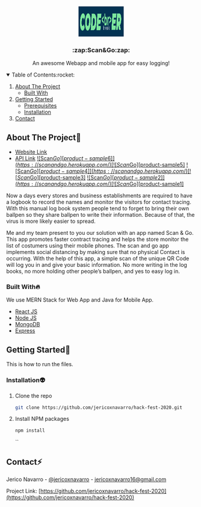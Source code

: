 <br />
<p align="center">
  <a href="https://scanandgo.herokuapp.com/">
    <img src="images/CodeBreaker.png" alt="Logo" width="120" height="80">
  </a>

  <h3 align="center">:zap:Scan&Go:zap:</h3>

  <p align="center">
    An awesome Webapp and mobile app for easy logging!
  </p>
</p>

<!-- TABLE OF CONTENTS -->
<details open="open">
  <summary>Table of Contents:rocket:</summary>
  <ol>
    <li>
      <a href="#about-the-project">About The Project</a>
      <ul>
        <li><a href="#built-with">Built With</a></li>
      </ul>
    </li>
    <li>
      <a href="#getting-started">Getting Started</a>
      <ul>
        <li><a href="#prerequisites">Prerequisites</a></li>
        <li><a href="#installation">Installation</a></li>
      </ul>
    </li>
    <li><a href="#contact">Contact</a></li>
  </ol>
</details>

<!-- ABOUT THE PROJECT -->

## About The Project:chicken:

- [Website Link](https://scanandgo.herokuapp.com/)
- [API Link](https://hackfest-2020.herokuapp.com/api/)
  [![Scan$Go][product-sample6]](https://scanandgo.herokuapp.com/)
  [![Scan$Go][product-sample5]](https://scanandgo.herokuapp.com/)
  [![Scan$Go][product-sample4]](https://scanandgo.herokuapp.com/)
  [![Scan$Go][product-sample3]](https://scanandgo.herokuapp.com/)
  [![Scan$Go][product-sample2]](https://scanandgo.herokuapp.com/)
  [![Scan$Go][product-sample1]](https://scanandgo.herokuapp.com/)

Now a days every stores and business establishments are required to have a logbook to record the names and monitor the visitors for contact tracing. With this manual log book system people tend to forget to bring their own ballpen so they share ballpen to write their information. Because of that, the virus is more likely easier to spread.

Me and my team present to you our solution with an app named Scan & Go. This app promotes faster contract tracing and helps the store monitor the list of costumers using their mobile phones.
The scan and go app implements social distancing by making sure that no physical Contact is occurring. With the help of this app, a simple scan of the unique QR Code will log you in and give your basic information. No more writing in the log books, no more holding other people’s ballpen, and yes to easy log in.

### Built With:fire:

We use MERN Stack for Web App and Java for Mobile App.

- [React JS](https://reactjs.org/)
- [Node JS](https://nodejs.org/en/)
- [MongoDB](https://www.mongodb.com/)
- [Express](https://expressjs.com/)

<!-- GETTING STARTED -->

## Getting Started:green_heart:

This is how to run the files.

### Installation:alien:

1. Clone the repo
   ```sh
   git clone https://github.com/jericoxnavarro/hack-fest-2020.git
   ```
2. Install NPM packages
   ```sh
   npm install
   ```
   ``

<!-- CONTACT -->

## Contact:zap:

Jerico Navarro - [@jericoxnavarro](https://github.com/jericoxnavarro) - jericoxnavarro16@gmail.com

Project Link: [https://github.com/jericoxnavarro/hack-fest-2020](https://github.com/jericoxnavarro/hack-fest-2020)
